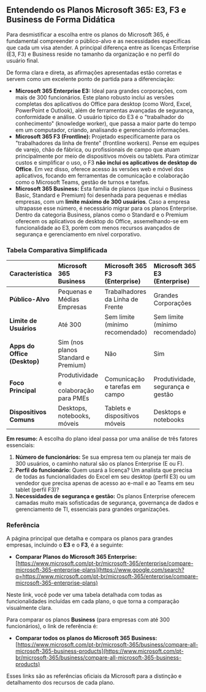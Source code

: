 ## **Entendendo os Planos Microsoft 365: E3, F3 e Business de Forma Didática**

Para desmistificar a escolha entre os planos do Microsoft 365, é fundamental compreender o público-alvo e as necessidades específicas que cada um visa atender. A principal diferença entre as licenças Enterprise (E3, F3) e Business reside no tamanho da organização e no perfil do usuário final.

De forma clara e direta, as afirmações apresentadas estão corretas e servem como um excelente ponto de partida para a diferenciação:

* **Microsoft 365 Enterprise E3:** Ideal para grandes corporações, com mais de 300 funcionários. Este plano robusto inclui as versões completas dos aplicativos do Office para desktop (como Word, Excel, PowerPoint e Outlook), além de ferramentas avançadas de segurança, conformidade e análise. O usuário típico do E3 é o "trabalhador do conhecimento" (knowledge worker), que passa a maior parte do tempo em um computador, criando, analisando e gerenciando informações.  
* **Microsoft 365 F3 (Frontline):** Projetado especificamente para os "trabalhadores da linha de frente" (frontline workers). Pense em equipes de varejo, chão de fábrica, ou profissionais de campo que atuam principalmente por meio de dispositivos móveis ou tablets. Para otimizar custos e simplificar o uso, o F3 **não inclui os aplicativos de desktop do Office**. Em vez disso, oferece acesso às versões web e móvel dos aplicativos, focando em ferramentas de comunicação e colaboração como o Microsoft Teams, gestão de turnos e tarefas.  
* **Microsoft 365 Business:** Esta família de planos (que inclui o Business Basic, Standard e Premium) foi desenhada para pequenas e médias empresas, com um **limite máximo de 300 usuários**. Caso a empresa ultrapasse esse número, é necessário migrar para os planos Enterprise. Dentro da categoria Business, planos como o Standard e o Premium oferecem os aplicativos de desktop do Office, assemelhando-se em funcionalidade ao E3, porém com menos recursos avançados de segurança e gerenciamento em nível corporativo.

### **Tabela Comparativa Simplificada**

| Característica | Microsoft 365 Business | Microsoft 365 F3 (Enterprise) | Microsoft 365 E3 (Enterprise) |
| :---- | :---- | :---- | :---- |
| **Público-Alvo** | Pequenas e Médias Empresas | Trabalhadores da Linha de Frente | Grandes Corporações |
| **Limite de Usuários** | Até 300 | Sem limite (mínimo recomendado) | Sem limite (mínimo recomendado) |
| **Apps do Office (Desktop)** | Sim (nos planos Standard e Premium) | Não | Sim |
| **Foco Principal** | Produtividade e colaboração para PMEs | Comunicação e tarefas em campo | Produtividade, segurança e gestão |
| **Dispositivos Comuns** | Desktops, notebooks, móveis | Tablets e dispositivos móveis | Desktops e notebooks |

**Em resumo:** A escolha do plano ideal passa por uma análise de três fatores essenciais:

1. **Número de funcionários:** Se sua empresa tem ou planeja ter mais de 300 usuários, o caminho natural são os planos Enterprise (E ou F).  
2. **Perfil do funcionário:** Quem usará a licença? Um analista que precisa de todas as funcionalidades do Excel em seu desktop (perfil E3) ou um vendedor que precisa apenas de acesso ao e-mail e ao Teams em seu tablet (perfil F3)?  
3. **Necessidades de segurança e gestão:** Os planos Enterprise oferecem camadas muito mais sofisticadas de segurança, governança de dados e gerenciamento de TI, essenciais para grandes organizações.

### **Referência**

A página principal que detalha e compara os planos para grandes empresas, incluindo o **E3** e o **F3**, é a seguinte:

* **Comparar Planos do Microsoft 365 Enterprise:** [https://www.microsoft.com/pt-br/microsoft-365/enterprise/compare-microsoft-365-enterprise-plans](https://www.google.com/search?q=https://www.microsoft.com/pt-br/microsoft-365/enterprise/compare-microsoft-365-enterprise-plans)

Neste link, você pode ver uma tabela detalhada com todas as funcionalidades incluídas em cada plano, o que torna a comparação visualmente clara.

Para comparar os planos **Business** (para empresas com até 300 funcionários), o link de referência é:

* **Comparar todos os planos do Microsoft 365 Business:** [https://www.microsoft.com/pt-br/microsoft-365/business/compare-all-microsoft-365-business-products](https://www.microsoft.com/pt-br/microsoft-365/business/compare-all-microsoft-365-business-products)

Esses links são as referências oficiais da Microsoft para a distinção e detalhamento dos recursos de cada plano.

